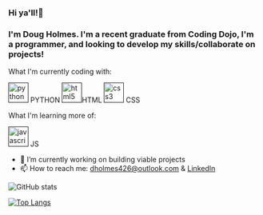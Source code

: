 ### Hi ya'll!👋

### I'm Doug Holmes. I'm a recent graduate from Coding Dojo, I'm a programmer, and looking to develop my skills/collaborate on projects!

What I'm currently coding with:

[<img src='https://cdn.jsdelivr.net/npm/simple-icons@3.0.1/icons/python.svg' alt='python' height='40'>](  ) PYTHON [<img src='https://cdn.jsdelivr.net/npm/simple-icons@3.0.1/icons/html5.svg' alt='html5' height='40'>]( )HTML  [<img src='https://cdn.jsdelivr.net/npm/simple-icons@3.0.1/icons/css3.svg' alt='css3' height='40'>]( ) CSS


What I'm learning more of:

 [<img src='https://cdn.jsdelivr.net/npm/simple-icons@3.0.1/icons/javascript.svg' alt='javascript' height='40'>]( ) JS 

- 🔭 I’m currently working on building viable projects 
- 📫 How to reach me: dholmes426@outlook.com & [LinkedIn](https://www.linkedin.com/in/douglholmes/) 

![GitHub stats](https://github-readme-stats.vercel.app/api?username=douglholmes&show_icons=true)  

[![Top Langs](https://github-readme-stats.vercel.app/api/top-langs/?username=douglholmes)](https://github.com/anuraghazra/github-readme-stats)
 
